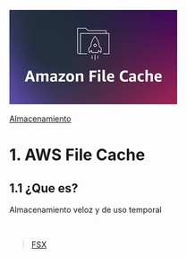 ![Amazon File Cache](../../00_assets/Almacenamiento/filecache-logo.jpeg)

[Almacenamiento](../../02-Almacenamiento/)

# 1. AWS File Cache

## 1.1 ¿Que es?

Almacenamiento veloz y de uso temporal



<br/>

> [FSX](./fsx.md)

<br/>